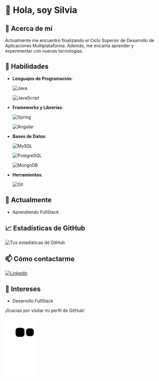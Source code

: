 # 👋 Hola, soy Silvia

## 💭 Acerca de mí

Actualmente me encuentro finalizando el Ciclo Superior de Desarrollo de Aplicaciones Multiplataforma. Además, me encanta aprender y experimentar con nuevas tecnologías.

## 🚀 Habilidades

- **Lenguajes de Programación**:
  
  ![Java](https://img.shields.io/badge/Java-ED8B00?style=for-the-badge&logo=java&logoColor=white)

  ![JavaScript](https://img.shields.io/badge/JavaScript-323330?style=for-the-badge&logo=javascript&logoColor=F7DF1E)
- **Frameworks y Librerías**:
  
  ![Spring](https://img.shields.io/badge/Spring-6DB33F?style=for-the-badge&logo=spring&logoColor=white)
  
  ![Angular](https://img.shields.io/badge/Angular-DD0031?style=for-the-badge&logo=angular&logoColor=white)
  
- **Bases de Datos**:
  
  ![MySQL](https://img.shields.io/badge/MySQL-4479A1?style=for-the-badge&logo=mysql&logoColor=white)
  
  ![PostgreSQL](https://img.shields.io/badge/PostgreSQL-316192?style=for-the-badge&logo=postgresql&logoColor=white)
  
  ![MongoDB](https://img.shields.io/badge/MongoDB-4EA94B?style=for-the-badge&logo=mongodb&logoColor=white)
  
- **Herramientas**:
  
  ![Git](https://img.shields.io/badge/Git-F05032?style=for-the-badge&logo=git&logoColor=white)

## 🌱 Actualmente

- Aprendiendo FullStack

## 📈 Estadísticas de GitHub

![Tus estadísticas de GitHub](https://github-readme-stats.vercel.app/api?username=smartriob1&include_all_commits=true&show_icons=true&theme=radical)

## 📫 Cómo contactarme

[![LinkedIn](https://img.shields.io/badge/LinkedIn-blue?style=flat&logo=linkedin&label=LinkedIn)](https://www.linkedin.com/in/silvia-martinez-532b3824b)

## 🎨 Intereses

- Desarrollo FullStack

¡Gracias por visitar mi perfil de GitHub!

![snake animation](https://github.com/smartriob1/smartriob1/blob/output/github-contribution-grid-snake2.svg)
